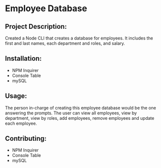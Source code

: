 # Employee Database

## Project Description:
Created a Node CLI that creates a database for employees. It includes the first and last names, each department and roles, and salary.

## Installation:
* NPM Inquirer
* Console Table
* mySQL

## Usage:
The person in-charge of creating this employee database would be the one answering the prompts. The user can view all employees, view by department, view by roles, add employees, remove employees and update each employee.

## Contributing:
* NPM Inquirer
* Console Table
* mySQL

